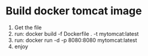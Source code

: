 # Build docker tomcat image
1. Get the file
2. run: docker build -f Dockerfile . -t mytomcat:latest
3. run: docker run -d -p 8080:8080 mytomcat:latest
4. enjoy

